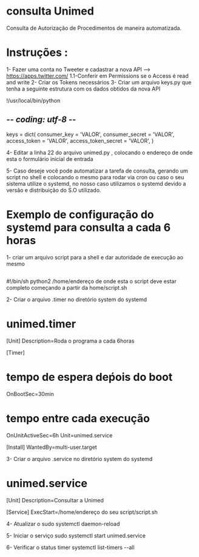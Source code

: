 # consulta Unimed

Consulta de Autorização de Procedimentos  de maneira automatizada.

# Instruções :

1- Fazer uma conta no Tweeter e cadastrar a nova API --> https://apps.twitter.com/
1.1-Conferir em Permissions se o Access é read and write
2- Criar os Tokens necessários 
3- Criar um arquivo keys.py que tenha a seguinte estrutura com os dados obtidos da nova API
 
 !/usr/local/bin/python
 ## -*- coding: utf-8 -*-

  keys = dict(
    consumer_key =          'VALOR',
    consumer_secret =       'VALOR',
    access_token =          'VALOR',
    access_token_secret =   'VALOR',
)

4- Editar a linha 22 do arquivo unimed.py , colocando o endereço de onde esta o formulário inicial de entrada

5- Caso deseje você pode automatizar a tarefa de consulta, gerando um script no shell e colocando o mesmo para rodar via cron ou caso o seu sistema utilize o systemd, no nosso caso utilizamos o systemd devido a versão e distribuição do S.O utilizado.

# Exemplo de configuração do systemd para consulta a cada 6 horas

1- criar um arquivo script para a shell e dar autoridade de execução ao mesmo
## 
#!/bin/sh
python2 /home/endereço de onde esta o script deve estar completo começando a partir da home/script.sh


2- Criar o arquivo .timer no diretório system do systemd 
# unimed.timer

[Unit]
Description=Roda o programa a cada 6horas

[Timer]
# tempo de espera deṕois do boot
OnBootSec=30min

# tempo entre cada execução
OnUnitActiveSec=6h
Unit=unimed.service

[Install]
WantedBy=multi-user.target

3- Criar o arquivo .service no diretório system do systemd
# unimed.service

[Unit]
Description=Consultar a Unimed

[Service]
ExecStart=/home/endereço do seu script/script.sh


4- Atualizar o 
   sudo systemctl daemon-reload

5- Iniciar o serviço 
   sudo systemctl start unimed.service
   
6- Verificar o status timer
   systemctl list-timers --all
   









